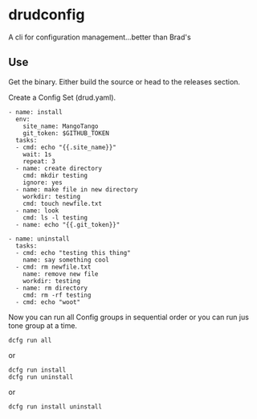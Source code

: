 # drudconfig
A cli for configuration management...better than Brad's

## Use

Get the binary. Either build the source or head to the releases section.

Create a Config Set (drud.yaml).

```
- name: install
  env:
    site_name: MangoTango
    git_token: $GITHUB_TOKEN
  tasks:
  - cmd: echo "{{.site_name}}"
    wait: 1s
    repeat: 3
  - name: create directory
    cmd: mkdir testing
    ignore: yes
  - name: make file in new directory
    workdir: testing
    cmd: touch newfile.txt
  - name: look
    cmd: ls -l testing
  - name: echo "{{.git_token}}"

- name: uninstall
  tasks:
  - cmd: echo "testing this thing"
    name: say something cool
  - cmd: rm newfile.txt
    name: remove new file
    workdir: testing
  - name: rm directory
    cmd: rm -rf testing
  - cmd: echo "woot"
```

Now you can run all Config groups in sequential order or you can run jus tone group at a time.

```
dcfg run all
```
or
```
dcfg run install
dcfg run uninstall
```
or
```
dcfg run install uninstall
```